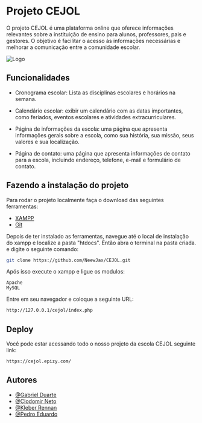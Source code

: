 
# Projeto CEJOL

O projeto CEJOL é uma plataforma online que oferece informações relevantes sobre a instituição de ensino para alunos, professores, pais e gestores. O objetivo é facilitar o acesso às informações necessárias e melhorar a comunicação entre a comunidade escolar.

![Logo](https://i.imgur.com/K0s1doW.png)
## Funcionalidades

- Cronograma escolar: Lista as disciplinas escolares  e horários na semana.

- Calendário escolar: exibir um calendário com as datas importantes, como feriados, eventos escolares e atividades extracurriculares.

- Página de informações da escola: uma página que apresenta informações gerais sobre a escola, como sua história, sua missão, seus valores e sua localização.

- Página de contato: uma página que apresenta informações de contato para a escola, incluindo endereço, telefone, e-mail e formulário de contato.


## Fazendo a instalação do projeto

Para rodar o projeto localmente faça o download das seguintes ferramentas:

- [XAMPP](https://www.apachefriends.org/pt_br/download.html)
- [Git](https://git-scm.com/downloads)

Depois de ter instalado as ferramentas, navegue até o local de instalação do xampp e localize a pasta "htdocs". Então abra o terminal na pasta criada. e digite o seguinte comando:

```bash
git clone https://github.com/NeewJax/CEJOL.git
```

Após isso execute o xampp e ligue os modulos:
``` 
Apache 
MySQL
```
Entre em seu navegador e coloque a seguinte URL:

```bash
http://127.0.0.1/cejol/index.php
```
## Deploy

Você pode estar acessando todo o nosso projeto da escola CEJOL seguinte link:

```txt
https://cejol.epizy.com/
```


## Autores

- [@Gabriel Duarte](https://github.com/NeewJax)
- [@Clodomir Neto](https://github.com/Nephesto)
- [@Kleber Rennan](https://github.com/kleberrennan)
- [@Pedro Eduardo](https://github.com/NewrobosBr)

